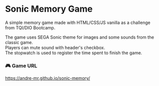# Sonic Memory Game

A simple memory game made with HTML/CSS/JS vanilla as a challenge from TQI/DIO Bootcamp.

The game uses SEGA Sonic theme for images and some sounds from the classic game.  
Players can mute sound with header's checkbox.  
The stopwatch is used to register the time spent to finish the game.

### 🎮 Game URL
https://andre-mr.github.io/sonic-memory/
